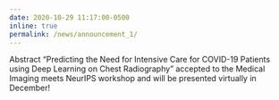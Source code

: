 ```yaml
---
date: 2020-10-29 11:17:00-0500
inline: true
permalink: /news/announcement_1/
---
```


Abstract “Predicting the Need for Intensive Care for COVID-19 Patients using Deep Learning on Chest Radiography” accepted to the Medical Imaging meets NeurIPS workshop and will be presented virtually in December!